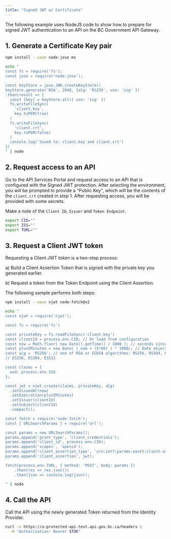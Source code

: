 ```yaml
---
title: "Signed JWT w/ Certificate"
---
```



The following example uses NodeJS code to show how to prepare for signed JWT
authentication to an API on the BC Government API Gateway.

## 1. Generate a Certificate Key pair

```sh
npm install --save node-jose ms

echo "
const fs = require('fs');
const jose = require('node-jose');

const keyStore = jose.JWK.createKeyStore()
keyStore.generate('RSA', 2048, {alg: 'RS256', use: 'sig' })
.then(result => {
  const [key] = keyStore.all({ use: 'sig' })
  fs.writeFileSync(
    'client.key',
    key.toPEM(true)
  )
  fs.writeFileSync(
    'client.crt',
    key.toPEM(false)
  )
  console.log('Saved to: client.key and client.crt')
})
" | node
```

## 2. Request access to an API

Go to the API Services Portal and request access to an API that is configured
with the Signed JWT protection. After selecting the environment, you will be
prompted to provide a "Public Key", which will be the contents of the
`client.crt` created in step 1. After requesting access, you will be provided
with some secrets.

Make a note of the `Client ID`, `Issuer` and `Token Endpoint`.

```sh
export CID=""
export ISS=""
export TURL=""
```

## 3. Request a Client JWT token

Requesting a Client JWT token is a two-step process:

a) Build a Client Assertion Token that is signed with the private key you
generated earlier.

b) Request a token from the Token Endpoint using the Client Assertion.

The following sample performs both steps:

```sh
npm install --save njwt node-fetch@v2

echo "
const njwt = require('njwt');

const fs = require('fs')

const privateKey = fs.readFileSync('client.key')
const clientId = process.env.CID; // Or load from configuration
const now = Math.floor( new Date().getTime() / 1000 ); // seconds since epoch
const plus5Minutes = new Date( ( now + (5*60) ) * 1000); // Date object
const alg = 'RS256'; // one of RSA or ECDSA algorithms: RS256, RS384, RS512,
// ES256, ES384, ES512

const claims = {
  aud: process.env.ISS
};

const jwt = njwt.create(claims, privateKey, alg)
  .setIssuedAt(now)
  .setExpiration(plus5Minutes)
  .setIssuer(clientId)
  .setSubject(clientId)
  .compact();

const fetch = require('node-fetch');
const { URLSearchParams } = require('url');

const params = new URLSearchParams();
params.append('grant_type', 'client_credentials');
params.append('client_id', process.env.CID);
params.append('scopes', 'openid');
params.append('client_assertion_type', 'urn:ietf:params:oauth:client-assertion-type:jwt-bearer');
params.append('client_assertion', jwt);

fetch(process.env.TURL, { method: 'POST', body: params })
    .then(res => res.json())
    .then(json => console.log(json));

" | node
```

## 4. Call the API

Call the API using the newly generated Token returned from the Identity Provider.

```sh
curl -v https://a-protected-api.test.api.gov.bc.ca/headers \
  -H "Authorization: Bearer $TOK"

```
